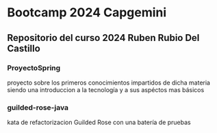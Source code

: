 # Bootcamp 2024 Capgemini

## Repositorio del curso 2024 Ruben Rubio Del Castillo


### ProyectoSpring
proyecto sobre los primeros conocimientos impartidos de dicha materia siendo una introduccion
a la tecnología y a sus aspéctos mas básicos

### guilded-rose-java
kata de refactorizacion Guilded Rose con una batería de pruebas